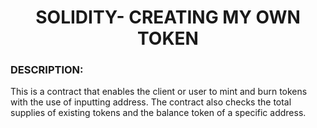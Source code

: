 <h1 align="center">SOLIDITY- CREATING MY OWN TOKEN</h1>


<h3>DESCRIPTION:</h3>
  <p>  This is a contract that enables the client or user to mint and burn tokens with the use of inputting address. The contract also 
checks the total supplies of existing tokens and the balance token of a specific address.</p>
